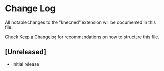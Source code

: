 # Change Log

All notable changes to the "khecned" extension will be documented in this file.

Check [Keep a Changelog](http://keepachangelog.com/) for recommendations on how to structure this file.

## [Unreleased]

- Initial release